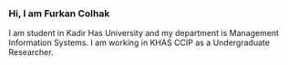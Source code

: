 ### Hi, I am Furkan Colhak 


I am student in Kadir Has University and my department is Management Information Systems. I am working in KHAS CCIP as a Undergraduate Researcher.
